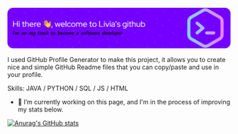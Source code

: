 ![Header](./github-header-image.png)

I used GitHub Profile Generator to make this project, it allows you to create nice and simple GitHub Readme files that you can copy/paste and use in your profile.

Skills: JAVA / PYTHON / SQL / JS / HTML 

- 🔭 I’m currently working on this page, and I'm in the process of improving my stats below. 






[![Anurag's GitHub stats](https://github-readme-stats.vercel.app/api?username=livia-1212)](https://github.com/anuraghazra/github-readme-stats)

